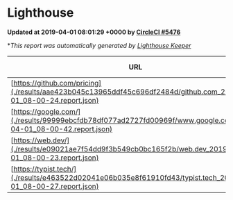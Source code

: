 
# Lighthouse

**Updated at 2019-04-01 08:01:29 +0000 by [CircleCI #5476](https://circleci.com/gh/ItinerisLtd/lighthouse-keeper-example/5476)**

**This report was automatically generated by [Lighthouse Keeper](https://github.com/itinerisltd/lighthouse-keeper)*

| URL | Performance | Accessibility | Best Practices | SEO | PWA | Updated At |
| --- | --- | --- | --- | --- | --- | --- |
| [https://github.com/pricing](./results/aae423b045c13965ddf45c696df2484d/github.com_2019-04-01_08-00-24.report.json) | 0.86 | 0.89 | 0.93 | 0.9 | 0.58 | 2019-04-01T08:00:24.037Z |
| [https://google.com/](./results/99999ebcfdb78df077ad2727fd00969f/www.google.com_2019-04-01_08-00-42.report.json) | 0.96 | 0.71 | 0.93 | 0.82 | 0.58 | 2019-04-01T08:00:42.423Z |
| [https://web.dev/](./results/e09021ae7f54dd9f3b549cb0bc165f2b/web.dev_2019-04-01_08-00-23.report.json) | 0.97 | 0.93 | 1 | 0.96 | 1 | 2019-04-01T08:00:23.760Z |
| [https://typist.tech/](./results/e463522d02041e06b035e8f61910fd43/typist.tech_2019-04-01_08-00-27.report.json) | 1 |  |  |  |  | 2019-04-01T08:00:27.147Z |
